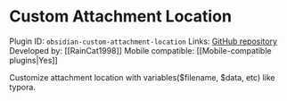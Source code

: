 # Custom Attachment Location

Plugin ID: `obsidian-custom-attachment-location`
Links: [GitHub repository](https://github.com/RainCat1998/obsidian-custom-attachment-location)
Developed by: [[RainCat1998]]
Mobile compatible: [[Mobile-compatible plugins|Yes]]

Customize attachment location with variables($filename, $data, etc) like typora.
